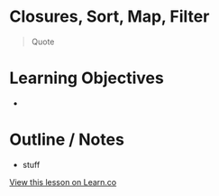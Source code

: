 # Closures, Sort, Map, Filter

> Quote 

# Learning Objectives

* 


# Outline / Notes

*  stuff

<a href='https://learn.co/lessons/CMRL' data-visibility='hidden'>View this lesson on Learn.co</a>
